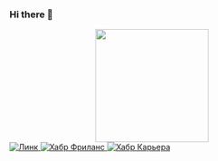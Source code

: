 ### Hi there 👋

<div id="header" align="center">
  <img src="https://media.giphy.com/media/llJTYkKUtwckB0s2yk/giphy.gif" width="200"/>
</div>

<div id="badges">
  <a href="https://www.linkedin.com/in/александра-кириллова-05732625b/">
    <img src="https://img.shields.io/badge/-LinkedIn-orange" alt="Линк"/>
  </a>
    <a href="https://freelance.habr.com/freelancers/kiri2lova/">
    <img src="https://img.shields.io/badge/-Хабр%20Фриланс-ff69b4" alt="Хабр Фриланс"/>
  </a>
      <a href="https://career.habr.com/kiri2lova">
    <img src="https://img.shields.io/badge/-Хабр%20Карьера-green" alt="Хабр Карьера"/>
  </a>
</div>


